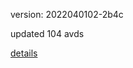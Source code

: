 version: 2022040102-2b4c

updated 104 avds

[details](https://github.com/0x74f917491bfa7ebfa379/ali_avd_db/blob/master/change_log/2022/04/01/02/2b4c.txt)